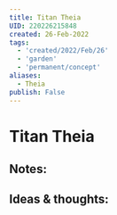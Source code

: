 ```yaml
---
title: Titan Theia
UID: 220226215848
created: 26-Feb-2022
tags:
  - 'created/2022/Feb/26'
  - 'garden'
  - 'permanent/concept'
aliases:
  - Theia
publish: False
---
```

# Titan Theia

## Notes:


## Ideas & thoughts:



